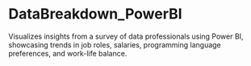 # DataBreakdown_PowerBI
Visualizes insights from a survey of data professionals using Power BI, showcasing trends in job roles, salaries, programming language preferences, and work-life balance.

